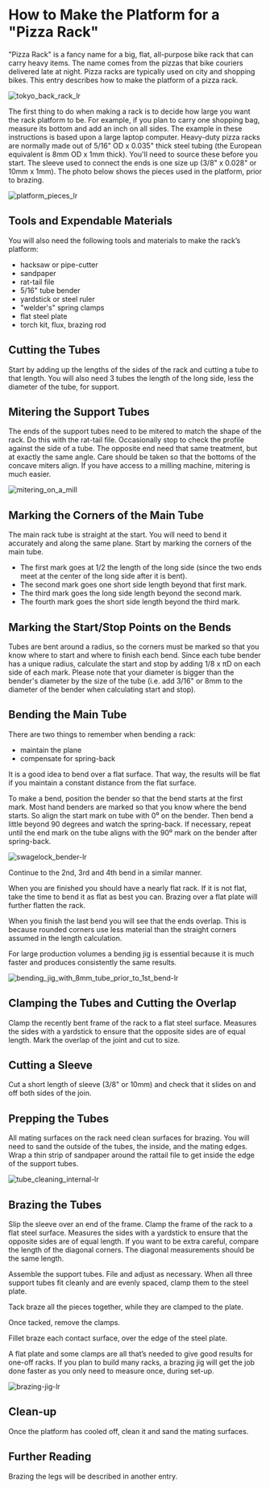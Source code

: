 # How to Make the Platform for a "Pizza Rack"

"Pizza Rack" is a fancy name for a big, flat, all-purpose bike rack that can carry heavy items. The name comes from the pizzas that bike couriers delivered late at night. Pizza racks are typically used on city and shopping bikes. This entry describes how to make the platform of a pizza rack.

![tokyo_back_rack_lr](https://user-images.githubusercontent.com/42239030/43993761-433da372-9d9b-11e8-9886-3d121b69994a.jpg)
 
The first thing to do when making a rack is to decide how large you want the rack platform to be. For example, if you plan to carry one shopping bag, measure its bottom and add an inch on all sides. The example in these instructions is based upon a large laptop computer.
Heavy-duty pizza racks are normally made out of 5/16" OD x 0.035" thick steel tubing (the European equivalent is 8mm OD x 1mm thick). You'll need to source these before you start. The sleeve used to connect the ends is one size up (3/8" x 0.028" or 10mm x 1mm).
The photo below shows the pieces used in the platform, prior to brazing.

![platform_pieces_lr](https://user-images.githubusercontent.com/42239030/43993704-7dc5429e-9d9a-11e8-8327-2449877b269d.jpg)
 
## Tools and Expendable Materials
You will also need the following tools and materials to make the rack’s platform:
-	hacksaw or pipe-cutter
-	sandpaper
-	rat-tail file
-	5/16" tube bender
-	yardstick or steel ruler
-	"welder's" spring clamps
-	flat steel plate
-	torch kit, flux, brazing rod

## Cutting the Tubes
Start by adding up the lengths of the sides of the rack and cutting a tube to that length. 
You will also need 3 tubes the length of the long side, less the diameter of the tube, for support.

## Mitering the Support Tubes
The ends of the support tubes need to be mitered to match the shape of the rack. Do this with the rat-tail file. Occasionally stop to check the profile against the side of a tube.
The opposite end need that same treatment, but at exactly the same angle. Care should be taken so that the bottoms of the concave miters align.
If you have access to a milling machine, mitering is much easier.

![mitering_on_a_mill](https://user-images.githubusercontent.com/42239030/43993774-6bacdcf6-9d9b-11e8-9df9-30bd5d9de331.jpg)
  
## Marking the Corners of the Main Tube
The main rack tube is straight at the start. You will need to bend it accurately and along the same plane. Start by marking the corners of the main tube. 
-	The first mark goes at 1/2 the length of the long side 
(since the two ends meet at the center of the long side after it is bent).
-	The second mark goes one short side length beyond that first mark.
-	The third mark goes the long side length beyond the second mark.
-	The fourth mark goes the short side length beyond the third mark.

## Marking the Start/Stop Points on the Bends
Tubes are bent around a radius, so the corners must be marked so that you know where to start and where to finish each bend. Since each tube bender has a unique radius, calculate the start and stop by adding 1/8 x πD on each side of each mark. Please note that your diameter is bigger than the bender's diameter by the size of the tube (i.e. add 3/16" or 8mm to the diameter of the bender when calculating start and stop).

## Bending the Main Tube
There are two things to remember when bending a rack:
-	maintain the plane
-	compensate for spring-back

It is a good idea to bend over a flat surface. That way, the results will be flat if you maintain a constant distance from the flat surface.

To make a bend, position the bender so that the bend starts at the first mark. Most hand benders are marked so that you know where the bend starts. So align the start mark on tube with 0⁰ on the bender. Then bend a little beyond 90 degrees and watch the spring-back. If necessary, repeat until the end mark on the tube aligns with the 90⁰ mark on the bender after spring-back.
 
![swagelock_bender-lr](https://user-images.githubusercontent.com/42239030/43993800-e2fb20f6-9d9b-11e8-9f2c-419c0f2e2d62.jpg)
 
Continue to the 2nd, 3rd and 4th bend in a similar manner.

When you are finished you should have a nearly flat rack. If it is not flat, take the time to bend it as flat as best you can. Brazing over a flat plate will further flatten the rack.

When you finish the last bend you will see that the ends overlap. This is because rounded corners use less material than the straight corners assumed in the length calculation. 

For large production volumes a bending jig is essential because it is much faster and produces consistently the same results.

![bending_jig_with_8mm_tube_prior_to_1st_bend-lr](https://user-images.githubusercontent.com/42239030/43993855-7b1a6158-9d9c-11e8-9867-87873e9ef26b.jpg)
 
## Clamping the Tubes and Cutting the Overlap
Clamp the recently bent frame of the rack to a flat steel surface. Measures the sides with a yardstick to ensure that the opposite sides are of equal length. Mark the overlap of the joint and cut to size.

## Cutting a Sleeve
Cut a short length of sleeve (3/8" or 10mm) and check that it slides on and off both sides of the join.

## Prepping the Tubes
All mating surfaces on the rack need clean surfaces for brazing. You will need to sand the outside of the tubes, the inside, and the mating edges. Wrap a thin strip of sandpaper around the rattail file to get inside the edge of the support tubes.

![tube_cleaning_internal-lr](https://user-images.githubusercontent.com/42239030/43993922-5450c1ce-9d9d-11e8-9acb-87a6a1e78508.jpg)

## Brazing the Tubes
Slip the sleeve over an end of the frame.
Clamp the frame of the rack to a flat steel surface.
Measures the sides with a yardstick to ensure that the opposite sides are of equal length. If you want to be extra careful, compare the length of the diagonal corners. The diagonal measurements should be the same length.

Assemble the support tubes. File and adjust as necessary. When all three support tubes fit cleanly and are evenly spaced, clamp them to the steel plate.

Tack braze all the pieces together, while they are clamped to the plate. 

Once tacked, remove the clamps.

Fillet braze each contact surface, over the edge of the steel plate.

A flat plate and some clamps are all that’s needed to give good results for one-off racks. If you plan to build many racks, a brazing jig will get the job done faster as you only need to measure once, during set-up.

![brazing-jig-lr](https://user-images.githubusercontent.com/42239030/43993953-99e235e2-9d9d-11e8-861c-930b2d30e9b4.jpg)
 
## Clean-up
Once the platform has cooled off, clean it and sand the mating surfaces.

## Further Reading
Brazing the legs will be described in another entry.
